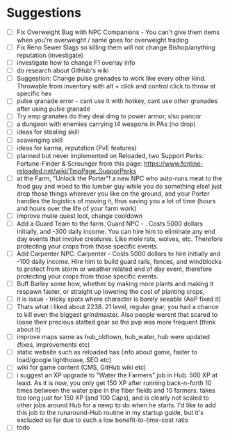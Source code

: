 # Suggestions

- [ ] Fix Overweight Bug with NPC Companions - You can't give them items when you're overweight / same goes for overweight trading
- [ ] Fix Reno Sewer Slags so killing them will not change Bishop/anything reputation (investigate)
- [ ] investigate how to change F1 overlay info
- [ ] do research about GitHub's wiki
- [ ] Suggestion: Change pulse grenades to work like every other kind. Throwable from inventory with alt + click and control click to throw at specific hex 
- [ ] pulse granade error - cant use it with hotkey, cant use other granades after using pulse granade
- [ ] Try emp granates do they deal dmg to power armor, slso pancor
- [ ] a dungeon with enemies carrying t4 weapons in PAs (no drop)
- [ ] ideas for stealing skill
- [ ] scavenging skill
- [ ] ideas for karma, reputation (PvE features)
- [ ] planned but never implemented on Reloaded, two Support Perks: Fortune-Finder & Scrounger from this page: <https://www.fonline-reloaded.net/wiki/TmpPage_SupporPerks>
- [ ] at the Farm, "Unlock the Porter"! a new NPC who auto-runs meat to the food guy and wood to the lumber guy while you do something else! just drop those things wherever you like on the ground, and your Porter handles the logistics of moving it, thus saving you a lot of time (hours and hours over the life of your farm work)
- [ ] improve mutie quest loot, change cooldown
- [ ] Add a Guard Team to the farm. Guard NPC - . Costs 5000 dollars initially, and -300 daily income. You can hire him to eliminate any end day events that involve creatures. Like mole rats, wolves, etc. Therefore protecting your crops from those specific events.
- [ ] Add Carpenter NPC. Carpenter - Costs 5000 dollars to hire initially and -100 daily income. Hire him to build guard rails, fences, and windblocks to protect from storm or weather related end of day event, therefore protecting your crops from those specific events.
- [ ] Buff Barley some how, whether by making more plants and making it respawn faster, or straight up lowering the cost of planting crops,
- [ ] it is issue - tricky spots where character is barely seeable (AoP fixed it)
- [ ] Thats what i liked about 2238. 21 level, regular gear, you had a chance to kill even the biggest grindmaster. Also people werent that scared to loose their precious statted gear so the pvp was more frequent (think about it)
- [ ] improve maps same as hub_oldtown, hub_water, hub were updated (fixes, improvements etc)
- [ ] static website such as reloaded has (info about game, faster to load/google lighthouse, SEO etc)
- [ ] wiki for game content (CMS, GitHub wiki etc)
- [ ] i suggest an XP upgrade to "Water the Farmers" job in Hub. 500 XP at least. As it is now, you only get 150 XP after running back-n-forth 10 times between the water pipe in the fiber fields and 10 farmers. takes too long just for 150 XP (and 100 Caps), and is clearly not scaled to other jobs around Hub for a newp to do when he starts. I'd like to add this job to the runaround-Hub routine in my startup guide, but it's excluded so far due to such a low benefit-to-time-cost ratio
- [ ] todo
